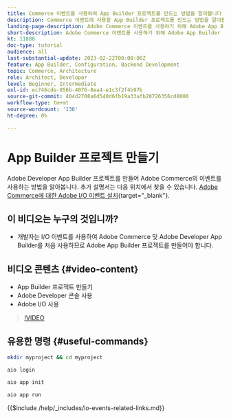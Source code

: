 ```yaml
---
title: Commerce 이벤트를 사용하여 App Builder 프로젝트를 만드는 방법을 알아봅니다
description: Commerce 이벤트에 사용할 App Builder 프로젝트를 만드는 방법을 알아봅니다
landing-page-description: Adobe Commerce 이벤트를 사용하기 위해 Adobe App Builder 프로젝트를 만드는 방법을 알아봅니다
short-description: Adobe Commerce 이벤트를 사용하기 위해 Adobe App Builder 프로젝트를 만드는 방법을 알아봅니다
kt: 11888
doc-type: tutorial
audience: all
last-substantial-update: 2023-02-22T00:00:00Z
feature: App Builder, Configuration, Backend Development
topic: Commerce, Architecture
role: Architect, Developer
level: Beginner, Intermediate
exl-id: ec746cde-856b-4076-8ea4-e1c3f2f4b97b
source-git-commit: 404d2708a6d540d6fb19a33afb20726356cd8000
workflow-type: tm+mt
source-wordcount: '136'
ht-degree: 0%

---
```


# App Builder 프로젝트 만들기

Adobe Developer App Builder 프로젝트를 만들어 Adobe Commerce의 이벤트를 사용하는 방법을 알아봅니다. 추가 설명서는 다음 위치에서 찾을 수 있습니다. [Adobe Commerce에 대한 Adobe I/O 이벤트 설치](https://developer.adobe.com/commerce/events/get-started/installation/){target="_blank"}.

## 이 비디오는 누구의 것입니까?

* 개발자는 I/O 이벤트를 사용하여 Adobe Commerce 및 Adobe Developer App Builder를 처음 사용하므로 Adobe App Builder 프로젝트를 만들어야 합니다.

## 비디오 콘텐츠 {#video-content}

* App Builder 프로젝트 만들기
* Adobe Developer 콘솔 사용
* Adobe I/O 사용

>[!VIDEO](https://video.tv.adobe.com/v/3415797?quality=12&learn=on)

## 유용한 명령 {#useful-commands}

```bash
mkdir myproject && cd myproject

aio login

aio app init

aio app run
```

{{$include /help/_includes/io-events-related-links.md}}
